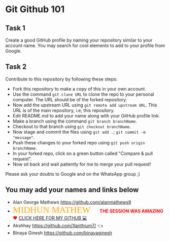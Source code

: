 # Git Github 101

## Task 1

Create a good GitHub profile by naming your repository similar to your account name.
You may search for cool elements to add to your profile from Google.

## Task 2

Contribute to this repository by following these steps:

- Fork this repository to make a copy of this in your own account.
- Use the command `git clone URL` to clone the repo to your personal computer. The URL should be of the forked repository.
- Now add the upstream URL using `git remote add upstream URL`. This URL is of the main repository, i.e, this repository.
- Edit README.md to add your name along with your GitHub profile link.
- Make a branch using the command `git branch branchName`.
- Checkout to that branch using `git checkout branchName`.
- Now stage and commit the files using `git add .`; `git commit -m "message"`.
- Push these changes to your forked repo using `git push origin branchName`.
- In your forked repo, click on a green button called "Compare & pull request".
- Now sit back and wait patiently for me to merge your pull request!

Please ask your doubts to Google and on the WhatsApp group ;)

## You may add your names and links below

- Alan George Mathews https://github.com/alanmathews9
- <span style="font-family:Papyrus;color:orange;white;font-size:2em;">MIDHUN MATHEW 🌟</span><span style="color:red">**THE SESSION WAS AMAZING** ❤️ </span>[CLICK HERE FOR MY GITHUB 💻](https://github.com/memidhun)
- Akshhay https://github.com/Xanthium7/ 👈
- Binaya Ginesh https://github.com/binayaginesh
